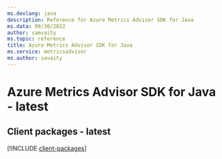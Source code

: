 ```yaml
---
ms.devlang: java
description: Reference for Azure Metrics Advisor SDK for Java
ms.data: 09/30/2022
author: samvaity
ms.topic: reference
title: Azure Metrics Advisor SDK for Java
ms.service: metricsadvisor
ms.author: savaity
---
```

# Azure Metrics Advisor SDK for Java - latest

## Client packages - latest
[!INCLUDE [client-packages](metrics-advisor-client-index.md)]